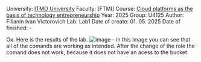 University: [ITMO University](https://itmo.ru/ru/)
Faculty: [FTMI]
Course: [Cloud platforms as the basis of technology entrepreneurship]([https://](https://itmo-ict-faculty.github.io/cloud-platforms-as-the-basis-of-technology-entrepreneurship/)) 
Year: 2025
Group: U4125
Author: Filianin Ivan Victorovich
Lab: Lab1
Date of create: 01. 05. 2025
Date of finished: -


Ок. Here is the results of the lab. ![image](https://github.com/user-attachments/assets/4a3fc440-4228-4aa3-9594-da55e96c9480) - in this image you can see that all of the comands are working as intended. After the change of the role the comand does not work, because it does not have an acess to the bucket.

